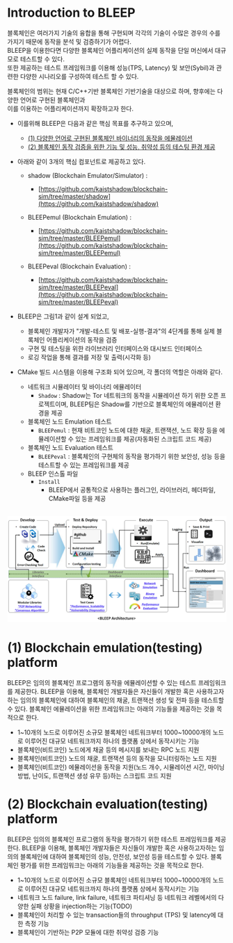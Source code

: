 # Introduction to BLEEP
블록체인은 여러가지 기술의 융합을 통해 구현되며 각각의 기술이 수많은 경우의 수를 가지기 때문에 동작을 분석 및 검증하기가 어렵다.<br> 
BLEEP을 이용한다면 다양한 블록체인 어플리케이션의 실제 동작을 단일 머신에서 대규모로 테스트할 수 있다.<br> 
또한 제공하는 테스트 프레임워크를 이용해 성능(TPS, Latency) 및 보안(Sybil)과 관련한 다양한 시나리오를 구성하여 테스트 할 수 있다.<br> 

블록체인의 범위는 현재 C/C++기반 블록체인 기반기술을 대상으로 하며, 향후에는 다양한 언어로 구현된 블록체인과<br> 
이를 이용하는 어플리케이션까지 확장하고자 한다.<br>  

- 이를위해 BLEEP은 다음과 같은 핵심 목표를 추구하고 있으며,
  - [(1) 다양한 언어로 구현된 블록체인 바이너리의 동작을 에뮬레이션](Intro-Overview.md#1-blockchain-emulationtesting-platform)
  - [(2) 블록체인 동작 검증을 위한 기능 및 성능, 취약성 등의 테스팅 환경 제공](Intro-Overview.md#2-blockchain-evaluationtesting-platform)

- 아래와 같이 3개의 핵심 컴포넌트로 제공하고 있다. 

  - shadow (Blockchain Emulator/Simulator) : 
    * [https://github.com/kaistshadow/blockchain-sim/tree/master/shadow](https://github.com/kaistshadow/shadow)

  - BLEEPemul (Blockchain Emulation) : 
    * [https://github.com/kaistshadow/blockchain-sim/tree/master/BLEEPemul](https://github.com/kaistshadow/blockchain-sim/tree/master/BLEEPemul)

  - BLEEPeval (Blockchain Evaluation) : 
    * [https://github.com/kaistshadow/blockchain-sim/tree/master/BLEEPeval](https://github.com/kaistshadow/blockchain-sim/tree/master/BLEEPeval)


- BLEEP은 그림1과 같이 설계 되었고,
  - 블록체인 개발자가 "개발-테스트 및 배포-실행-결과"의 4단계를 통해 실제 블록체인 어플리케이션의 동작을 검증
  - 구현 및 테스팅을 위한 라이브러리 인터페이스와 대시보드 인터페이스
  - 로깅 작업을 통해 결과를 저장 및 출력(시각화 등)


- CMake 빌드 시스템을 이용해 구조화 되어 있으며, 각 폴더의 역할은 아래와 같다.  
  - 네트워크 시뮬레이터 및 바이너리 에뮬레이터
    - `Shadow` : Shadow는 Tor 네트워크의 동작을 시뮬레이션 하기 위한 오픈 프로젝트이며, BLEEP팀은 Shadow를 기반으로 블록체인의 에뮬레이션 환경을 제공
  - 블록체인 노드 Emulation 테스트
    - `BLEEPemul` : 현재 비트코인 노드에 대한 채굴, 트랜잭션, 노드 확장 등을 에뮬레이션할 수 있는 프레임워크를 제공(자동화된 스크립트 코드 제공)
  - 블록체인 노드 Evaluation 테스트
    - `BLEEPeval` : 블록체인의 구현체의 동작을 평가하기 위한 보안성, 성능 등을 테스트할 수 있는 프레임워크를 제공
  - BLEEP 인스톨 파일
    - `Install`
      - BLEEP에서 공통적으로 사용하는 플러그인, 라이브러리, 헤더파일, CMake파일 등을 제공 <br><br>

![그림1. BLEEP Architecture](images/bleepArchitecture.png)


# (1) Blockchain emulation(testing) platform 

BLEEP은 임의의 블록체인 프로그램의 동작을 에뮬레이션할 수 있는 테스트 프레임워크를 제공한다.
BLEEP을 이용해, 블록체인 개발자들은 자신들이 개발한 혹은 사용하고자하는 임의의 블록체인에 대하여 블록체인의 채굴, 트랜잭션 생성 및 전파 등을 테스트할 수 있다. 
블록체인 에뮬레이션을 위한 프레임워크는 아래의 기능들을 제공하는 것을 목적으로 한다.
* 1\~10개의 노드로 이루어진 소규모 블록체인 네트워크부터 1000\~10000개의 노드로 이루어진 대규모 네트워크까지 하나의 플랫폼 상에서 동작시키는 기능
* 블록체인(비트코인) 노드에게 채굴 등의 메시지를 보내는 RPC 노드 지원 
* 블록체인(비트코인) 노드의 채굴, 트랜잭션 등의 동작을 모니터링하는 노드 지원
* 블록체인(비트코인) 에뮬레이션을 동작을 지원(노드 개수, 시뮬레이션 시간, 마이닝 방법, 난이도, 트랜잭션 생성 유무 등)하는 스크립트 코드 지원 

# (2) Blockchain evaluation(testing) platform 

BLEEP은 임의의 블록체인 프로그램의 동작을 평가하기 위한 테스트 프레임워크를 제공한다. 
BLEEP을 이용해, 블록체인 개발자들은 자신들이 개발한 혹은 사용하고자하는 임의의 블록체인에 대하여 블록체인의 성능, 안전성, 보안성 등을 테스트할 수 있다. 
블록체인 평가를 위한 프레임워크는 아래의 기능들을 제공하는 것을 목적으로 한다.
* 1\~10개의 노드로 이루어진 소규모 블록체인 네트워크부터 1000\~10000개의 노드로 이루어진 대규모 네트워크까지 하나의 플랫폼 상에서 동작시키는 기능
* 네트워크 노드 failure, link failure, 네트워크 파티셔닝 등 네트워크 레벨에서의 다양한 실패 상황을 injection하는 기능(TODO)
* 블록체인이 처리할 수 있는 transaction들의 throughput (TPS) 및 latency에 대한 측정 기능
* 블록체인이 기반하는 P2P 모듈에 대한 취약성 검증 기능 


